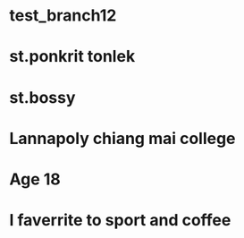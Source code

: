 # test_branch12

# st.ponkrit tonlek
# st.bossy
# Lannapoly chiang mai college
# Age 18
# I faverrite to sport and coffee